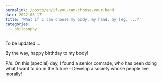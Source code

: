 ```yaml
---
permalink: /posts/en/if-you-can-choose-your-hand
date: 2022-08-17
title: 'What if I can choose my body, my hand, my leg, ...?'
categories:
  - philosophy
---
```


To be updated ...

By the way, happy birthday to my body!

P/s. On this (special) day, I found a senior comrade, who has been doing what I want to do in the future - Develop a society whose people live morally!